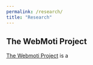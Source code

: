 ```yaml
---
permalink: /research/
title: "Research"
---
```


The WebMoti Project
-------------------
[The Webmoti Project](https://link.springer.com/chapter/10.1007/978-3-030-58805-2_18) is a 
>
> 
>
